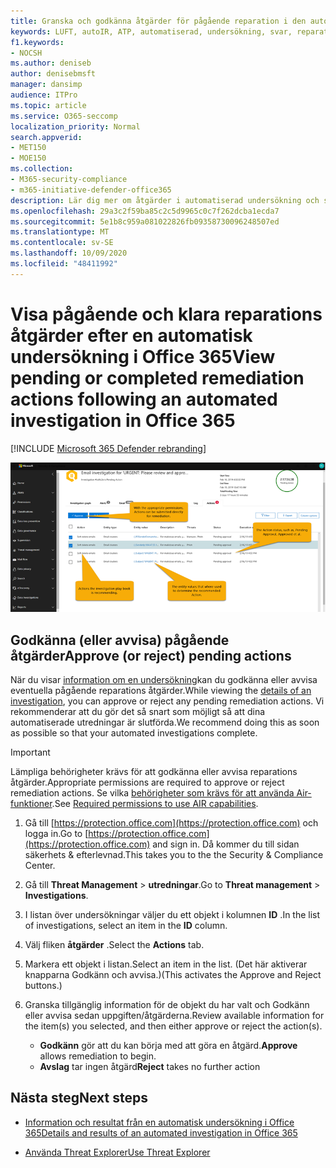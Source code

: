 ```yaml
---
title: Granska och godkänna åtgärder för pågående reparation i den automatiska undersökningen och svaret
keywords: LUFT, autoIR, ATP, automatiserad, undersökning, svar, reparation, hot, Avancerat, hot, skydd
f1.keywords:
- NOCSH
ms.author: deniseb
author: denisebmsft
manager: dansimp
audience: ITPro
ms.topic: article
ms.service: O365-seccomp
localization_priority: Normal
search.appverid:
- MET150
- MOE150
ms.collection:
- M365-security-compliance
- m365-initiative-defender-office365
description: Lär dig mer om åtgärder i automatiserad undersökning och svars funktioner i Office 365 Avancerat skydds abonnemang 2.
ms.openlocfilehash: 29a3c2f59ba85c2c5d9965c0c7f262dcba1ecda7
ms.sourcegitcommit: 5e1b8c959a081022826fb09358730096248507ed
ms.translationtype: MT
ms.contentlocale: sv-SE
ms.lasthandoff: 10/09/2020
ms.locfileid: "48411992"
---
```

# <a name="view-pending-or-completed-remediation-actions-following-an-automated-investigation-in-office-365"></a><span data-ttu-id="06e98-104">Visa pågående och klara reparations åtgärder efter en automatisk undersökning i Office 365</span><span class="sxs-lookup"><span data-stu-id="06e98-104">View pending or completed remediation actions following an automated investigation in Office 365</span></span>

[!INCLUDE [Microsoft 365 Defender rebranding](../includes/microsoft-defender-for-office.md)]



![Åtgärds sidan flyg undersökningar](../../media/air-investigationactionspage.png)

## <a name="approve-or-reject-pending-actions"></a><span data-ttu-id="06e98-106">Godkänna (eller avvisa) pågående åtgärder</span><span class="sxs-lookup"><span data-stu-id="06e98-106">Approve (or reject) pending actions</span></span>

<span data-ttu-id="06e98-107">När du visar [information om en undersökning](air-view-investigation-results.md)kan du godkänna eller avvisa eventuella pågående reparations åtgärder.</span><span class="sxs-lookup"><span data-stu-id="06e98-107">While viewing the [details of an investigation](air-view-investigation-results.md), you can approve or reject any pending remediation actions.</span></span> <span data-ttu-id="06e98-108">Vi rekommenderar att du gör det så snart som möjligt så att dina automatiserade utredningar är slutförda.</span><span class="sxs-lookup"><span data-stu-id="06e98-108">We recommend doing this as soon as possible so that your automated investigations complete.</span></span>

> [!IMPORTANT]
> <span data-ttu-id="06e98-109">Lämpliga behörigheter krävs för att godkänna eller avvisa reparations åtgärder.</span><span class="sxs-lookup"><span data-stu-id="06e98-109">Appropriate permissions are required to approve or reject remediation actions.</span></span> <span data-ttu-id="06e98-110">Se vilka [behörigheter som krävs för att använda Air-funktioner](office-365-air.md#required-permissions-to-use-air-capabilities).</span><span class="sxs-lookup"><span data-stu-id="06e98-110">See [Required permissions to use AIR capabilities](office-365-air.md#required-permissions-to-use-air-capabilities).</span></span>

1. <span data-ttu-id="06e98-111">Gå till [https://protection.office.com](https://protection.office.com) och logga in.</span><span class="sxs-lookup"><span data-stu-id="06e98-111">Go to [https://protection.office.com](https://protection.office.com) and sign in.</span></span> <span data-ttu-id="06e98-112">Då kommer du till sidan säkerhets & efterlevnad.</span><span class="sxs-lookup"><span data-stu-id="06e98-112">This takes you to the the Security & Compliance Center.</span></span>

2. <span data-ttu-id="06e98-113">Gå till **Threat Management**  >  **utredningar**.</span><span class="sxs-lookup"><span data-stu-id="06e98-113">Go to **Threat management** > **Investigations**.</span></span>

3. <span data-ttu-id="06e98-114">I listan över undersökningar väljer du ett objekt i kolumnen **ID** .</span><span class="sxs-lookup"><span data-stu-id="06e98-114">In the list of investigations, select an item in the **ID** column.</span></span> 

4. <span data-ttu-id="06e98-115">Välj fliken **åtgärder** .</span><span class="sxs-lookup"><span data-stu-id="06e98-115">Select the **Actions** tab.</span></span>

5. <span data-ttu-id="06e98-116">Markera ett objekt i listan.</span><span class="sxs-lookup"><span data-stu-id="06e98-116">Select an item in the list.</span></span> <span data-ttu-id="06e98-117">(Det här aktiverar knapparna Godkänn och avvisa.)</span><span class="sxs-lookup"><span data-stu-id="06e98-117">(This activates the Approve and Reject buttons.)</span></span>

6. <span data-ttu-id="06e98-118">Granska tillgänglig information för de objekt du har valt och Godkänn eller avvisa sedan uppgiften/åtgärderna.</span><span class="sxs-lookup"><span data-stu-id="06e98-118">Review available information for the item(s) you selected, and then either approve or reject the action(s).</span></span> 
   - <span data-ttu-id="06e98-119">**Godkänn** gör att du kan börja med att göra en åtgärd.</span><span class="sxs-lookup"><span data-stu-id="06e98-119">**Approve** allows remediation to begin.</span></span>
   - <span data-ttu-id="06e98-120">**Avslag** tar ingen åtgärd</span><span class="sxs-lookup"><span data-stu-id="06e98-120">**Reject** takes no further action</span></span>

## <a name="next-steps"></a><span data-ttu-id="06e98-121">Nästa steg</span><span class="sxs-lookup"><span data-stu-id="06e98-121">Next steps</span></span>

- [<span data-ttu-id="06e98-122">Information och resultat från en automatisk undersökning i Office 365</span><span class="sxs-lookup"><span data-stu-id="06e98-122">Details and results of an automated investigation in Office 365</span></span>](air-view-investigation-results.md)

- [<span data-ttu-id="06e98-123">Använda Threat Explorer</span><span class="sxs-lookup"><span data-stu-id="06e98-123">Use Threat Explorer</span></span>](threat-explorer.md)
